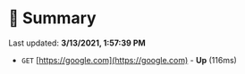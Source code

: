 # 📖 Summary
Last updated: **3/13/2021, 1:57:39 PM**

- `GET` [https://google.com](https://google.com) - **Up** (116ms)
